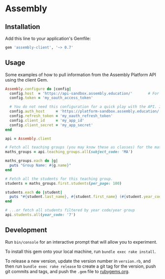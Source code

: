 # Assembly


## Installation

Add this line to your application's Gemfile:

```ruby
gem 'assembly-client', '~> 0.7'

```

## Usage

Some examples of how to pull information from the Assembly Platform API using the client Gem.

```ruby
Assembly.configure do |config|
  config.host  = 'https://api-sandbox.assembly.education/'       # For sandbox testing. Use https://api.assembly.education/ for production
  config.token = 'my_oauth_access_token'

  # You do not need this configuration for a quick play with the API. It's only needed for the refresh token OAuth flow.
  config.auth_host     = 'https://platform-sandbox.assembly.education/'  # For sandbox testing. Use https://platform.assembly.education/ for production
  config.refresh_token = 'my_oauth_refresh_token'
  config.client_id     = 'my_app_id'
  config.client_secret = 'my_app_secret'
end

api = Assembly.client

# Fetch all teaching groups (you may know these as classes) for the mathematics subject code.
maths_groups = api.teaching_groups.all(subject_code: 'MA')

maths_groups.each do |g|
  puts "Group Name: #{g.name}"
end

# Fetch all the students for this teaching group.
students = maths_groups.first.students(per_page: 100)

students.each do |student|
  puts "#{student.last_name}, #{student.first_name} (#{student.year_code})"
end

# ...or fetch all students filtered by year code/year group
api.students.all(year_code: '7')

```

## Development

Run `bin/console` for an interactive prompt that will allow you to experiment.

To install this gem onto your local machine, run `bundle exec rake install`.

To release a new version, update the version number in `version.rb`, and then run `bundle exec rake release` to create a git tag for the version, push git commits and tags, and push the `.gem` file to [rubygems.org](https://rubygems.org).
